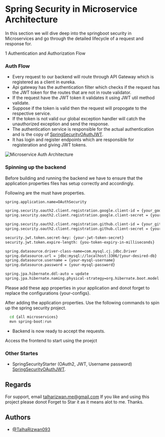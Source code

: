 # Spring Security in Microservice Architecture

In this section we will dive deep into the springboot security in Microservices and go through the detailed lifecycle of a request and response for.

1 Authentication and Authorization Flow

### Auth Flow

- Every request to our backend will route through API Gateway which is registered as a client in eureka.
- Api gateway has the authentication filter which checks if the request has the JWT token for the routes that are not in route validator.
- If the request have the JWT token it validates it using JWT util method validate.
- Suppose if the token is valid then the request will propogate to the respective service.
- If the token is not valid our global exception handler will catch the unauthorized exception and send the response.
- The authentication service is responsible for the actual authentication and is the copy of [SpringSecurityOAuthJWT](https://github.com/TalhaRizwan093/Springboot-Security-Starter-OAuth-JWT "repo").
- It has login and register endpoints which are responsible for registeration and giving JWT tokens.

![Microservice Auth Architecture](https://github.com/user-attachments/assets/1a002306-3f24-4d29-8868-3b0e2e304d09)

### Spinning up the backend

Before building and running the backend we have to ensure that the application properties files has setup correctly and accordingly.

Following are the must have properties.

```bash
spring.application.name=OAuthSecurity

spring.security.oauth2.client.registration.google.client-id = {your_google_client_id}
spring.security.oauth2.client.registration.google.client-secret = {your_google_client_secret}

spring.security.oauth2.client.registration.github.client-id = {your_github_client_id}
spring.security.oauth2.client.registration.github.client-secret = {your_github_client_secret}

security.jwt.token.secret-key: {your-jwt-token-secret}
security.jwt.token.expire-length: {you-token-expiry-in-milliseconds}

spring.datasource.driver-class-name=com.mysql.cj.jdbc.Driver
spring.datasource.url = jdbc:mysql://localhost:3306/{your-desired-db}
spring.datasource.username = {your-mysql-username}
spring.datasource.password = {your-mysql-password}

spring.jpa.hibernate.ddl-auto = update
spring.jpa.hibernate.naming.physical-strategy=org.hibernate.boot.model.naming.PhysicalNamingStrategyStandardImpl
```

Please add these app properties in your application and donot forget to replace the configurations {your-configs}.

After adding the application properties. Use the following commands to spin up the spring security project.

```bash
  cd {all microservices}
  mvn spring-boot:run
```

- Backend is now ready to accept the requests.

Access the frontend to start using the proejct

### Other Startes

- SpringSecurityStarter (OAuth2, JWT, Username password) [SpringSecurityOAuthJWT](https://github.com/TalhaRizwan093/Springboot-Security-Starter-OAuth-JWT "repo").

## Regards

For support, email talharizwan.me@gmail.com
If you like and using this project please donot Forget to Star it as it means alot to me. Thanks.

## Authors

- [@TalhaRizwan093](https://www.github.com/TalhaRizwan093)

